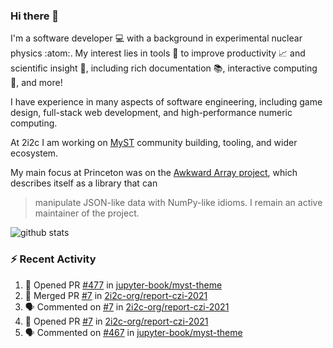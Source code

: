 ### Hi there 👋 

I'm a software developer 💻 with a background in experimental nuclear physics :atom:. My interest lies in tools :wrench: to improve productivity :chart_with_upwards_trend: and scientific insight :telescope:, including rich documentation 📚, interactive computing 🧮, and more! 

I have experience in many aspects of software engineering, including game design, full-stack web development, and high-performance numeric computing. 

At 2i2c I am working on [MyST](https://github.com/jupyter-book/mystmd) community building, tooling, and wider ecosystem. 

My main focus at Princeton was on the [Awkward Array project](awkward-array.org/), which describes itself as a library that can 
> manipulate JSON-like data with NumPy-like idioms. I remain an active maintainer of the project. 

![github stats](https://github-readme-stats.vercel.app/api?username=agoose77&show_icons=true&hide_rank=true&hide_title=true&bg_color=30,e76445,904e95&text_color=efe3ec&icon_color=efe3ec)
<!--
**agoose77/agoose77** is a ✨ _special_ ✨ repository because its `README.md` (this file) appears on your GitHub profile.

Here are some ideas to get you started:

- 🔭 I’m currently working on ...
- 🌱 I’m currently learning ...
- 👯 I’m looking to collaborate on ...
- 🤔 I’m looking for help with ...
- 💬 Ask me about ...
- 📫 How to reach me: ...
- 😄 Pronouns: ...
- ⚡ Fun fact: ...
-->

### :zap: Recent Activity

<!--START_SECTION:activity-->
1. 💪 Opened PR [#477](https://github.com/jupyter-book/myst-theme/pull/477) in [jupyter-book/myst-theme](https://github.com/jupyter-book/myst-theme)
2. 🎉 Merged PR [#7](https://github.com/2i2c-org/report-czi-2021/pull/7) in [2i2c-org/report-czi-2021](https://github.com/2i2c-org/report-czi-2021)
3. 🗣 Commented on [#7](https://github.com/2i2c-org/report-czi-2021/pull/7#issuecomment-2371994556) in [2i2c-org/report-czi-2021](https://github.com/2i2c-org/report-czi-2021)
4. 💪 Opened PR [#7](https://github.com/2i2c-org/report-czi-2021/pull/7) in [2i2c-org/report-czi-2021](https://github.com/2i2c-org/report-czi-2021)
5. 🗣 Commented on [#467](https://github.com/jupyter-book/myst-theme/pull/467#issuecomment-2371749256) in [jupyter-book/myst-theme](https://github.com/jupyter-book/myst-theme)
<!--END_SECTION:activity-->
